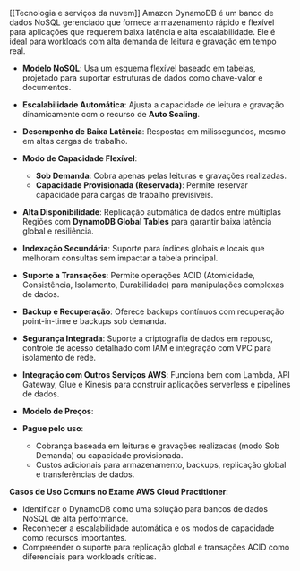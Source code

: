 [[Tecnologia e serviços da nuvem]]
Amazon DynamoDB é um banco de dados NoSQL gerenciado que fornece armazenamento rápido e flexível para aplicações que requerem baixa latência e alta escalabilidade. Ele é ideal para workloads com alta demanda de leitura e gravação em tempo real.
- **Modelo NoSQL**: Usa um esquema flexível baseado em tabelas, projetado para suportar estruturas de dados como chave-valor e documentos.
- **Escalabilidade Automática**: Ajusta a capacidade de leitura e gravação dinamicamente com o recurso de **Auto Scaling**.
- **Desempenho de Baixa Latência**: Respostas em milissegundos, mesmo em altas cargas de trabalho.
- **Modo de Capacidade Flexível**:
    - **Sob Demanda**: Cobra apenas pelas leituras e gravações realizadas.
    - **Capacidade Provisionada (Reservada)**: Permite reservar capacidade para cargas de trabalho previsíveis.
- **Alta Disponibilidade**: Replicação automática de dados entre múltiplas Regiões com **DynamoDB Global Tables** para garantir baixa latência global e resiliência.
- **Indexação Secundária**: Suporte para índices globais e locais que melhoram consultas sem impactar a tabela principal.
- **Suporte a Transações**: Permite operações ACID (Atomicidade, Consistência, Isolamento, Durabilidade) para manipulações complexas de dados.
- **Backup e Recuperação**: Oferece backups contínuos com recuperação point-in-time e backups sob demanda.
- **Segurança Integrada**: Suporte a criptografia de dados em repouso, controle de acesso detalhado com IAM e integração com VPC para isolamento de rede.
- **Integração com Outros Serviços AWS**: Funciona bem com Lambda, API Gateway, Glue e Kinesis para construir aplicações serverless e pipelines de dados.
- **Modelo de Preços**:

- **Pague pelo uso**:
    - Cobrança baseada em leituras e gravações realizadas (modo Sob Demanda) ou capacidade provisionada.
    - Custos adicionais para armazenamento, backups, replicação global e transferências de dados.

**Casos de Uso Comuns no Exame AWS Cloud Practitioner**:

- Identificar o DynamoDB como uma solução para bancos de dados NoSQL de alta performance.
- Reconhecer a escalabilidade automática e os modos de capacidade como recursos importantes.
- Compreender o suporte para replicação global e transações ACID como diferenciais para workloads críticas.